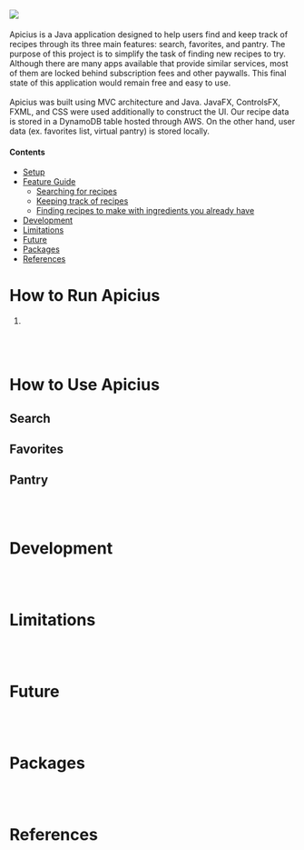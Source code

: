 # <img src="https://i.imgur.com/Ir7TMiB.png">

Apicius is a Java application designed to help users find and keep track of recipes through its three main features: search, favorites, and pantry. 
The purpose of this project is to simplify the task of finding new recipes to try. Although there are many apps available that provide similar services,
most of them are locked behind subscription fees and other paywalls. This final state of this application would remain free and easy to use.
<br><br>
Apicius was built using MVC architecture and Java. JavaFX, ControlsFX, FXML, and CSS were used additionally to construct the UI. Our recipe data is stored in a DynamoDB table hosted through AWS. On the other hand, user data (ex. favorites list, virtual pantry) is stored locally.

#### Contents
- [Setup](#how-to-run-apicius)
- [Feature Guide](#how-to-use-apicius)
  - [Searching for recipes](#search)
  - [Keeping track of recipes](#favorites)
  - [Finding recipes to make with ingredients you already have](#pantry)
- [Development](#development)
- [Limitations](#limitations)
- [Future](#future)
- [Packages](#packages)
- [References](#references)

# How to Run Apicius
<ol>
  <li></li>
</ol>
<br><br>

# How to Use Apicius
## Search
## Favorites
## Pantry

<br><br>
# Development
<br><br>
# Limitations
<br><br>
# Future
<br><br>
# Packages
<br><br>
# References
<br><br>
